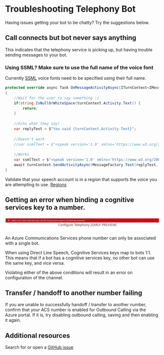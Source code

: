 # Troubleshooting Telephony Bot

Having issues getting your bot to be chatty? Try the suggestions below.

## Call connects but bot never says anything

This indicates that the telephony service is picking up, but having trouble sending messages to your bot.

### Using SSML? Make sure to use the full name of the voice font

Currently [SSML](https://docs.microsoft.com/en-us/azure/cognitive-services/speech-service/speech-synthesis-markup) voice fonts need to be specified using their full name.

```csharp
protected override async Task OnMessageActivityAsync(ITurnContext<IMessageActivity> turnContext, CancellationToken cancellationToken)
{
    //Wait for the user to say something :)
    if(string.IsNullOrWhiteSpace(turnContext.Activity.Text)) {
        return;
    }

    //Echo what they say!
    var replyText = $"You said {turnContext.Activity.Text}";

    //Doesn't work
    //var ssmlText = $"<speak version='1.0' xmlns='https://www.w3.org/2001/10/synthesis' xml:lang='en-US'><voice name='Jessa24kRUS'>{replyText}</voice></speak>");

    //Works
    var ssmlText = $"<speak version='1.0' xmlns='https://www.w3.org/2001/10/synthesis' xml:lang='en-US'><voice name='Microsoft Server Speech Text to Speech Voice (en-US, Jessa24kRUS)'>{replyText}</voice></speak>");
    await turnContext.SendActivityAsync(MessageFactory.Text(replyText, ssmlText), cancellationToken);
}
```

Validate that your speech account is in a region that supports the voice you are attempting to use. [Regions](https://docs.microsoft.com/en-us/azure/cognitive-services/speech-service/regions#standard-and-neural-voices)

## Getting an error when binding a cognitive services key to a number. 

![](images/channelConfigurationError.png)

An Azure Communications Services phone number can only be associated with a single bot.

When using Direct Line Speech, Cognitive Services keys map to bots 1:1. This means that if a bot has a cognitive services key, no other bot can use the same key, and vice versa.

Violating either of the above conditions will result in an error on configuration of the channel.

## Transfer / handoff to another number failing 

If you are unable to successfully handoff / transfer to another number, confirm that your ACS number is enabled for Outbound Calling via the Azure portal.  If it is, try disabling outbound calling, saving and then enabling it again.

## Additional resources

Search for or open a [GitHub issue](https://github.com/microsoft/botframework-telephony/issues)